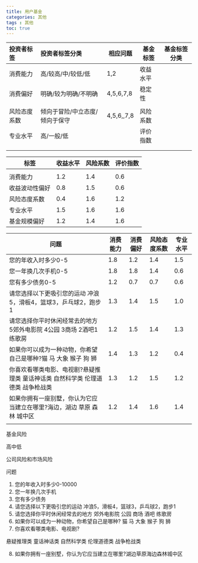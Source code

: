 ```yaml
---
title: 用户基金
categories: 其他
tags : 其他
toc: true
---
```


| 投资者标签   | 投资者标签分类                 | 相应问题   | 基金标签 | 基金标签分类 |
| :----------- | :----------------------------- | ---------- | -------- | ------------ |
| 消费能力     | 高/较高/中/较低/低             | 1,2        | 收益水平 |              |
| 消费偏好     | 明确/较为明确/不明确           | 4,5,6,7,8  | 稳定性   |              |
|              |                                |            |          |              |
| 风险态度系数 | 倾向于冒险/中立态度/倾向于保守 | 4,5,6,,7,8 | 风险系数 |              |
| 专业水平     | 高/一般/低                     |            | 评价指数 |              |
|              |                                |            |          |              |
|              |                                |            |          |              |



| 标签           | 收益水平 | 风险系数 | 评价指数 |
| -------------- | -------- | -------- | -------- |
|                |          |          |          |
| 消费能力       | 1.2      | 1.4      | 0.6      |
| 收益波动性偏好 | 0.8      | 1.5      | 0.6      |
| 风险态度系数   | 0.4      | 1.6      | 1.2      |
| 专业水平       | 1.5      | 1.6      | 1.6      |
| 基金规模偏好   | 1.2      | 1.4      | 1.6      |



| 问题                                                         | 消费能力 | 消费偏好 | 风险态度系数 | 专业水平 |
| ------------------------------------------------------------ | -------- | -------- | ------------ | -------- |
| 您的年收入时多少0-5                                          | 1.8      | 1.2      | 1.4          | 1.5      |
| 您一年换几次手机0-5                                          | 1.8      | 1.8      | 1.4          | 0.6      |
| 您有多少债务0-5                                              | 1.2      | 0.7      | 0.7          | 0.6      |
| 请您选择以下更吸引您的运动  冲浪5，滑板4，篮球3，乒乓球2，跑步1 | 1.3      | 1.4      | 1.5          | 1.0      |
| 请您选择你平时休闲经常去的地方 5郊外电影院 4公园 3商场 2酒吧1 练歌房 | 1.2      | 1.5      | 1.4          | 1.3      |
| 如果你可以成为一种动物，你希望自己是哪种?猫  马 大象 猴子  狗 狮 | 1.4      | 1.3      | 1.2          | 0.4      |
| 你喜欢看哪类电影、电视剧?悬疑推理类 童话神话类 自然科学类 伦理道德类 战争枪战类 | 1.3      | 1.2      | 1.5          | 1.2      |
| 如果你拥有一座别墅，你认为它应当建立在哪里?海边，湖边 草原  森林 城中区 | 1.2      | 1.4      | 1.6          | 1.4      |
|                                                              |          |          |              |          |



基金风险

高中低 

公司风险和市场风险

问题

1. 您的年收入时多少0-10000
2. 您一年换几次手机
3. 您有多少债务
4. 请您选择以下更吸引您的运动  冲浪5，滑板4，篮球3，乒乓球2，跑步1
5. 请您选择你平时休闲经常去的地方 郊外电影院 公园 商场 酒吧 练歌房
6. 如果你可以成为一种动物，你希望自己是哪种?
    猫  马 大象 猴子  狗 狮
7. 你喜欢看哪类电影、电视剧?

悬疑推理类 童话神话类 自然科学类 伦理道德类 战争枪战类

8.  如果你拥有一座别墅，你认为它应当建立在哪里?湖边草原海边森林城中区



